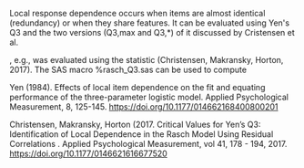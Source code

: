 Local response dependence occurs when items are almost identical (redundancy) or when they share features. It can be evaluated using Yen's Q3 and the two versions (Q3,max and Q3,\*) of it discussed by Cristensen et al.

, e.g., was evaluated using the statistic (Christensen, Makransky, Horton, 2017). The SAS macro %rasch_Q3.sas can be used to compute 

Yen (1984). Effects of local item dependence on the fit and equating performance of the three-parameter logistic model. Applied Psychological Measurement, 8, 125-145.
https://doi.org/10.1177/014662168400800201

Christensen, Makransky, Horton (2017. Critical Values for Yen’s Q3: Identification of Local Dependence in the Rasch Model Using Residual Correlations	. Applied Psychological Measurement, vol
41, 178 - 194, 2017.
https://doi.org/10.1177/0146621616677520
